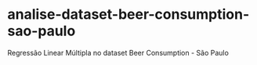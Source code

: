# analise-dataset-beer-consumption-sao-paulo
Regressão Linear Múltipla no dataset Beer Consumption - São Paulo
